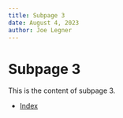 ```yaml
---
title: Subpage 3
date: August 4, 2023
author: Joe Legner
---
```


# Subpage 3

This is the content of subpage 3.

- [Index](index.html)

